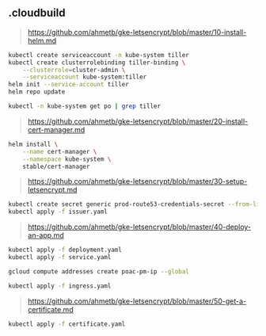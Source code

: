 ## .cloudbuild

> https://github.com/ahmetb/gke-letsencrypt/blob/master/10-install-helm.md
```bash
kubectl create serviceaccount -n kube-system tiller
kubectl create clusterrolebinding tiller-binding \
    --clusterrole=cluster-admin \
    --serviceaccount kube-system:tiller
helm init --service-account tiller
helm repo update

kubectl -n kube-system get po | grep tiller
```

> https://github.com/ahmetb/gke-letsencrypt/blob/master/20-install-cert-manager.md
```bash
helm install \
    --name cert-manager \
    --namespace kube-system \
    stable/cert-manager
```

> https://github.com/ahmetb/gke-letsencrypt/blob/master/30-setup-letsencrypt.md
```bash
kubectl create secret generic prod-route53-credentials-secret --from-literal=secret-access-key=
kubectl apply -f issuer.yaml
```

> https://github.com/ahmetb/gke-letsencrypt/blob/master/40-deploy-an-app.md
```bash
kubectl apply -f deployment.yaml
kubectl apply -f service.yaml

gcloud compute addresses create poac-pm-ip --global

kubectl apply -f ingress.yaml
```

> https://github.com/ahmetb/gke-letsencrypt/blob/master/50-get-a-certificate.md
```bash
kubectl apply -f certificate.yaml
```
